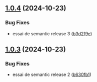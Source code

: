 ## [1.0.4](https://github.com/PierreQuignon/Filehub/compare/v1.0.3...v1.0.4) (2024-10-23)


### Bug Fixes

* essai de semantic release 3 ([b3d2f9e](https://github.com/PierreQuignon/Filehub/commit/b3d2f9e0c7cdda48f08df7ef4ed0d5fa3aa4350b))

## [1.0.3](https://github.com/PierreQuignon/Filehub/compare/v1.0.2...v1.0.3) (2024-10-23)


### Bug Fixes

* essai de semantic release 2 ([b630fb1](https://github.com/PierreQuignon/Filehub/commit/b630fb1db71953107b57ee9c985a5e0733ec7a5e))

